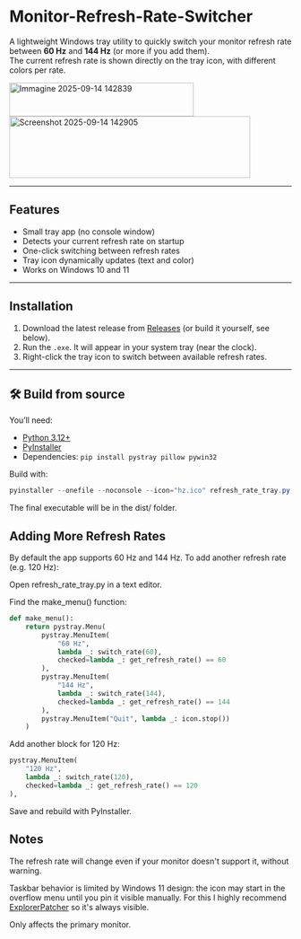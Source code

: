# Monitor-Refresh-Rate-Switcher
A lightweight Windows tray utility to quickly switch your monitor refresh rate between **60 Hz** and **144 Hz** (or more if you add them).  
The current refresh rate is shown directly on the tray icon, with different colors per rate.

<img width="329" height="60" alt="Immagine 2025-09-14 142839" src="https://github.com/user-attachments/assets/c5189678-f92e-4bc5-a210-fa6a3cd798a0" />

<img width="430" height="110" alt="Screenshot 2025-09-14 142905" src="https://github.com/user-attachments/assets/2cea7dd3-2194-4d14-8789-bc6b61da32ce" />


---

## Features
- Small tray app (no console window)
- Detects your current refresh rate on startup
- One-click switching between refresh rates
- Tray icon dynamically updates (text and color)
- Works on Windows 10 and 11

---

## Installation
1. Download the latest release from [Releases](../../releases) (or build it yourself, see below).
2. Run the `.exe`. It will appear in your system tray (near the clock).
3. Right-click the tray icon to switch between available refresh rates.

---

## 🛠 Build from source
You’ll need:
- [Python 3.12+](https://www.python.org/)
- [PyInstaller](https://pyinstaller.org/)
- Dependencies: `pip install pystray pillow pywin32`

Build with:

```powershell
pyinstaller --onefile --noconsole --icon="hz.ico" refresh_rate_tray.py
```
The final executable will be in the dist/ folder.

## Adding More Refresh Rates

By default the app supports 60 Hz and 144 Hz.
To add another refresh rate (e.g. 120 Hz):

Open refresh_rate_tray.py in a text editor.

Find the make_menu() function:

```Python
def make_menu():
    return pystray.Menu(
        pystray.MenuItem(
            "60 Hz",
            lambda _: switch_rate(60),
            checked=lambda _: get_refresh_rate() == 60
        ),
        pystray.MenuItem(
            "144 Hz",
            lambda _: switch_rate(144),
            checked=lambda _: get_refresh_rate() == 144
        ),
        pystray.MenuItem("Quit", lambda _: icon.stop())
    )

```
Add another block for 120 Hz:
```Python
pystray.MenuItem(
    "120 Hz",
    lambda _: switch_rate(120),
    checked=lambda _: get_refresh_rate() == 120
),
```

Save and rebuild with PyInstaller.

## Notes

The refresh rate will change even if your monitor doesn't support it, without warning.

Taskbar behavior is limited by Windows 11 design: the icon may start in the overflow menu until you pin it visible manually. For this I highly recommend [ExplorerPatcher](https://github.com/valinet/ExplorerPatcher) so it's always visible.

Only affects the primary monitor.
